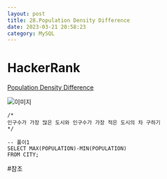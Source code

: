 ```yaml
---
layout: post
title: 28.Population Density Difference
date: 2023-03-21 20:58:23 
category: MySQL
---
```


# HackerRank 
[Population Density Difference](https://www.hackerrank.com/challenges/population-density-difference/problem?isFullScreen=true)    

![이미지](https://s3.amazonaws.com/hr-challenge-images/8137/1449729804-f21d187d0f-CITY.jpg)  

```MySQL
/*
인구수가 가장 많은 도시와 인구수가 가장 적은 도시의 차 구하기
*/

-- 풀이1
SELECT MAX(POPULATION)-MIN(POPULATION)
FROM CITY;

``` 
#참조
